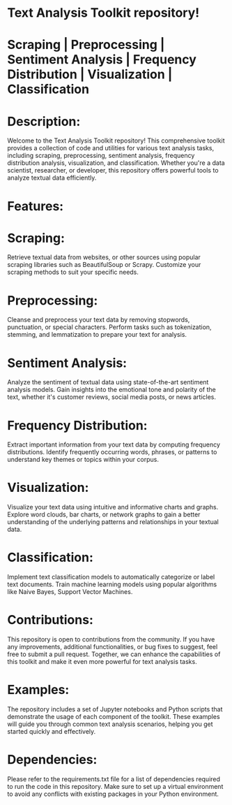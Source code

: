 # Text Analysis Toolkit repository!
# Scraping | Preprocessing | Sentiment Analysis | Frequency Distribution | Visualization | Classification

# Description:
Welcome to the Text Analysis Toolkit repository! This comprehensive toolkit provides a collection of code and utilities for various text analysis tasks, including scraping, preprocessing, sentiment analysis, frequency distribution analysis, visualization, and classification. Whether you're a data scientist, researcher, or developer, this repository offers powerful tools to analyze textual data efficiently.

# Features:

# Scraping: 
Retrieve textual data from websites, or other sources using popular scraping libraries such as BeautifulSoup or Scrapy. Customize your scraping methods to suit your specific needs.

# Preprocessing: 
Cleanse and preprocess your text data by removing stopwords, punctuation, or special characters. Perform tasks such as tokenization, stemming, and lemmatization to prepare your text for analysis.

# Sentiment Analysis: 
Analyze the sentiment of textual data using state-of-the-art sentiment analysis models. Gain insights into the emotional tone and polarity of the text, whether it's customer reviews, social media posts, or news articles.

# Frequency Distribution: 
Extract important information from your text data by computing frequency distributions. Identify frequently occurring words, phrases, or patterns to understand key themes or topics within your corpus.

# Visualization: 
Visualize your text data using intuitive and informative charts and graphs. Explore word clouds, bar charts, or network graphs to gain a better understanding of the underlying patterns and relationships in your textual data.

# Classification: 
Implement text classification models to automatically categorize or label text documents. Train machine learning models using popular algorithms like Naive Bayes, Support Vector Machines.

# Contributions:
This repository is open to contributions from the community. If you have any improvements, additional functionalities, or bug fixes to suggest, feel free to submit a pull request. Together, we can enhance the capabilities of this toolkit and make it even more powerful for text analysis tasks.

# Examples:
The repository includes a set of Jupyter notebooks and Python scripts that demonstrate the usage of each component of the toolkit. These examples will guide you through common text analysis scenarios, helping you get started quickly and effectively.

# Dependencies:
Please refer to the requirements.txt file for a list of dependencies required to run the code in this repository. Make sure to set up a virtual environment to avoid any conflicts with existing packages in your Python environment.

 
